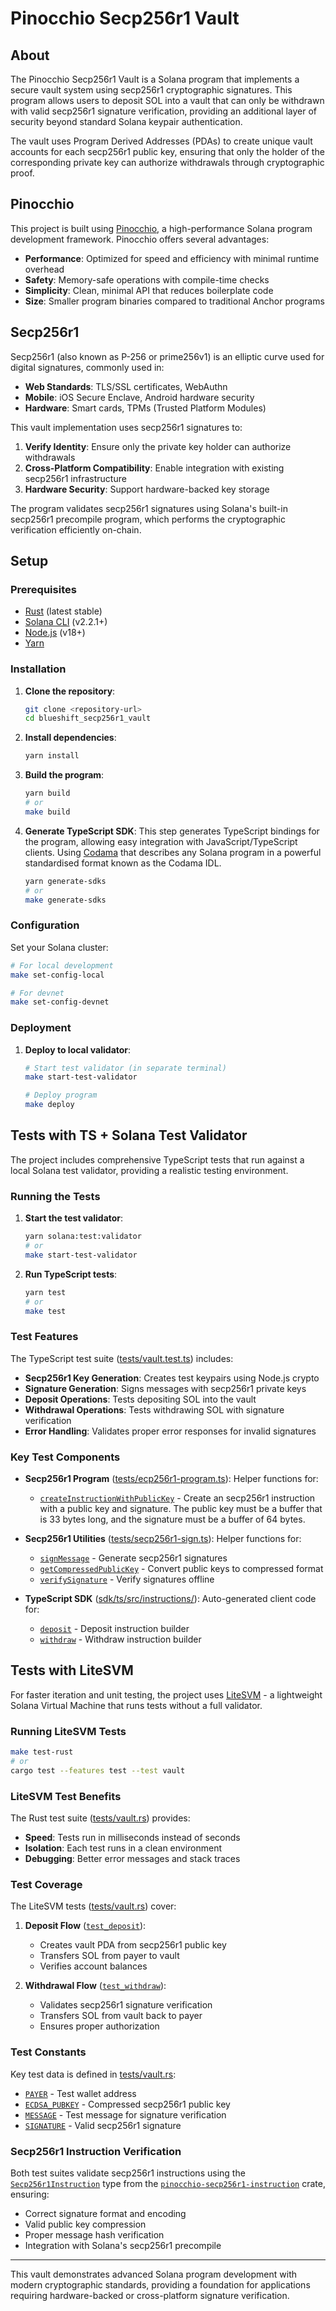 # Pinocchio Secp256r1 Vault

## About

The Pinocchio Secp256r1 Vault is a Solana program that implements a secure vault system using secp256r1 cryptographic signatures. This program allows users to deposit SOL into a vault that can only be withdrawn with valid secp256r1 signature verification, providing an additional layer of security beyond standard Solana keypair authentication.

The vault uses Program Derived Addresses (PDAs) to create unique vault accounts for each secp256r1 public key, ensuring that only the holder of the corresponding private key can authorize withdrawals through cryptographic proof.

## Pinocchio

This project is built using [Pinocchio](https://github.com/anza-xyz/pinocchio), a high-performance Solana program development framework. Pinocchio offers several advantages:

- **Performance**: Optimized for speed and efficiency with minimal runtime overhead
- **Safety**: Memory-safe operations with compile-time checks
- **Simplicity**: Clean, minimal API that reduces boilerplate code
- **Size**: Smaller program binaries compared to traditional Anchor programs

## Secp256r1

Secp256r1 (also known as P-256 or prime256v1) is an elliptic curve used for digital signatures, commonly used in:

- **Web Standards**: TLS/SSL certificates, WebAuthn
- **Mobile**: iOS Secure Enclave, Android hardware security
- **Hardware**: Smart cards, TPMs (Trusted Platform Modules)

This vault implementation uses secp256r1 signatures to:
1. **Verify Identity**: Ensure only the private key holder can authorize withdrawals
2. **Cross-Platform Compatibility**: Enable integration with existing secp256r1 infrastructure
3. **Hardware Security**: Support hardware-backed key storage

The program validates secp256r1 signatures using Solana's built-in secp256r1 precompile program, which performs the cryptographic verification efficiently on-chain.

## Setup

### Prerequisites

- [Rust](https://rustup.rs/) (latest stable)
- [Solana CLI](https://docs.solana.com/cli/install-solana-cli-tools) (v2.2.1+)
- [Node.js](https://nodejs.org/) (v18+)
- [Yarn](https://yarnpkg.com/)

### Installation

1. **Clone the repository**:
   ```bash
   git clone <repository-url>
   cd blueshift_secp256r1_vault
   ```

2. **Install dependencies**:
   ```bash
   yarn install
   ```

3. **Build the program**:
   ```bash
   yarn build
   # or
   make build
   ```

4. **Generate TypeScript SDK**:
    This step generates TypeScript bindings for the program, allowing easy integration with JavaScript/TypeScript clients. Using [Codama](https://github.com/codama-idl/codama) that describes any Solana program in a powerful standardised format known as the Codama IDL. 
   ```bash
   yarn generate-sdks
   # or
   make generate-sdks
   ```

### Configuration

Set your Solana cluster:

```bash
# For local development
make set-config-local

# For devnet
make set-config-devnet
```

### Deployment

1. **Deploy to local validator**:
   ```bash
   # Start test validator (in separate terminal)
   make start-test-validator
   
   # Deploy program
   make deploy
   ```

## Tests with TS + Solana Test Validator

The project includes comprehensive TypeScript tests that run against a local Solana test validator, providing a realistic testing environment.

### Running the Tests

1. **Start the test validator**:
   ```bash
   yarn solana:test:validator
   # or
   make start-test-validator
   ```

2. **Run TypeScript tests**:
   ```bash
   yarn test
   # or
   make test
   ```

### Test Features

The TypeScript test suite ([tests/vault.test.ts](tests/vault.test.ts)) includes:

- **Secp256r1 Key Generation**: Creates test keypairs using Node.js crypto
- **Signature Generation**: Signs messages with secp256r1 private keys
- **Deposit Operations**: Tests depositing SOL into the vault
- **Withdrawal Operations**: Tests withdrawing SOL with signature verification
- **Error Handling**: Validates proper error responses for invalid signatures

### Key Test Components

- **Secp256r1 Program** ([tests/ecp256r1-program.ts](tests/ecp256r1-program.ts)): Helper functions for:
  - [`createInstructionWithPublicKey`](tests/ecp256r1-program.ts) - Create an secp256r1 instruction with a public key and signature. The public key must be a buffer that is 33 bytes long, and the signature must be a buffer of 64 bytes.

- **Secp256r1 Utilities** ([tests/secp256r1-sign.ts](tests/secp256r1-sign.ts)): Helper functions for:
  - [`signMessage`](tests/secp256r1-sign.ts) - Generate secp256r1 signatures
  - [`getCompressedPublicKey`](tests/secp256r1-sign.ts) - Convert public keys to compressed format
  - [`verifySignature`](tests/secp256r1-sign.ts) - Verify signatures offline

- **TypeScript SDK** ([sdk/ts/src/instructions/](sdk/ts/src/instructions/)): Auto-generated client code for:
  - [`deposit`](sdk/ts/src/instructions/deposit.ts) - Deposit instruction builder
  - [`withdraw`](sdk/ts/src/instructions/withdraw.ts) - Withdraw instruction builder

## Tests with LiteSVM

For faster iteration and unit testing, the project uses [LiteSVM](https://github.com/LiteSVM/litesvm) - a lightweight Solana Virtual Machine that runs tests without a full validator.

### Running LiteSVM Tests

```bash
make test-rust
# or
cargo test --features test --test vault
```

### LiteSVM Test Benefits

The Rust test suite ([tests/vault.rs](tests/vault.rs)) provides:

- **Speed**: Tests run in milliseconds instead of seconds
- **Isolation**: Each test runs in a clean environment
- **Debugging**: Better error messages and stack traces

### Test Coverage

The LiteSVM tests ([tests/vault.rs](tests/vault.rs)) cover:

1. **Deposit Flow** ([`test_deposit`](tests/vault.rs)):
   - Creates vault PDA from secp256r1 public key
   - Transfers SOL from payer to vault
   - Verifies account balances

2. **Withdrawal Flow** ([`test_withdraw`](tests/vault.rs)):
   - Validates secp256r1 signature verification
   - Transfers SOL from vault back to payer
   - Ensures proper authorization

### Test Constants

Key test data is defined in [tests/vault.rs](tests/vault.rs):

- [`PAYER`](tests/vault.rs) - Test wallet address
- [`ECDSA_PUBKEY`](tests/vault.rs) - Compressed secp256r1 public key
- [`MESSAGE`](tests/vault.rs) - Test message for signature verification
- [`SIGNATURE`](tests/vault.rs) - Valid secp256r1 signature

### Secp256r1 Instruction Verification

Both test suites validate secp256r1 instructions using the [`Secp256r1Instruction`](tests/vault.rs) type from the [`pinocchio-secp256r1-instruction`](Cargo.toml) crate, ensuring:

- Correct signature format and encoding
- Valid public key compression
- Proper message hash verification
- Integration with Solana's secp256r1 precompile

---

This vault demonstrates advanced Solana program development with modern cryptographic standards, providing a foundation for applications requiring hardware-backed or cross-platform signature verification.
